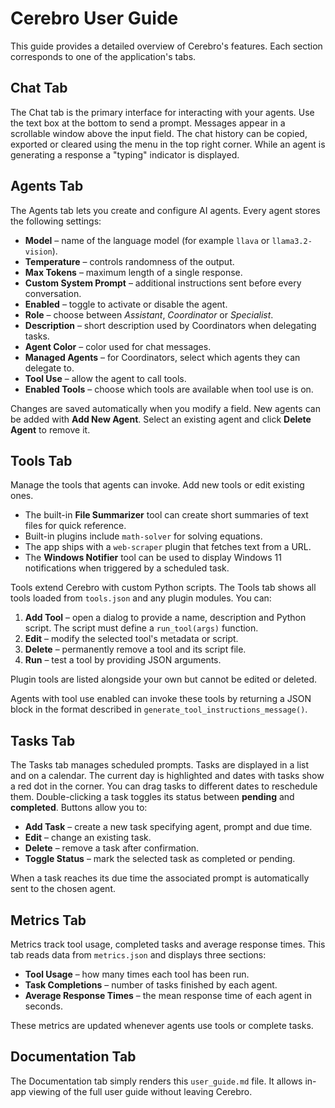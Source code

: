 # Cerebro User Guide

This guide provides a detailed overview of Cerebro's features. Each section corresponds to one of the application's tabs.

## Chat Tab
The Chat tab is the primary interface for interacting with your agents. Use the text box at the bottom to send a prompt. Messages appear in a scrollable window above the input field. The chat history can be copied, exported or cleared using the menu in the top right corner. While an agent is generating a response a "typing" indicator is displayed.

## Agents Tab
The Agents tab lets you create and configure AI agents. Every agent stores the following settings:

- **Model** – name of the language model (for example `llava` or `llama3.2-vision`).
- **Temperature** – controls randomness of the output.
- **Max Tokens** – maximum length of a single response.
- **Custom System Prompt** – additional instructions sent before every conversation.
- **Enabled** – toggle to activate or disable the agent.
- **Role** – choose between *Assistant*, *Coordinator* or *Specialist*.
- **Description** – short description used by Coordinators when delegating tasks.
- **Agent Color** – color used for chat messages.
- **Managed Agents** – for Coordinators, select which agents they can delegate to.
- **Tool Use** – allow the agent to call tools.
- **Enabled Tools** – choose which tools are available when tool use is on.

Changes are saved automatically when you modify a field. New agents can be added with **Add New Agent**. Select an existing agent and click **Delete Agent** to remove it.

## Tools Tab
Manage the tools that agents can invoke. Add new tools or edit existing ones. 
- The built-in **File Summarizer** tool can create short summaries of text files for quick reference.
- Built-in plugins include `math-solver` for solving equations.
- The app ships with a `web-scraper` plugin that fetches text from a URL.
- The **Windows Notifier** tool can be used to display Windows 11 notifications when triggered by a scheduled task.

Tools extend Cerebro with custom Python scripts. The Tools tab shows all tools loaded from `tools.json` and any plugin modules. You can:

1. **Add Tool** – open a dialog to provide a name, description and Python script. The script must define a `run_tool(args)` function.
2. **Edit** – modify the selected tool's metadata or script.
3. **Delete** – permanently remove a tool and its script file.
4. **Run** – test a tool by providing JSON arguments.

Plugin tools are listed alongside your own but cannot be edited or deleted.

Agents with tool use enabled can invoke these tools by returning a JSON block in the format described in `generate_tool_instructions_message()`.


## Tasks Tab
The Tasks tab manages scheduled prompts. Tasks are displayed in a list and on a calendar. The current day is highlighted and dates with tasks show a red dot in the corner. You can drag tasks to different dates to reschedule them. Double-clicking a task toggles its status between **pending** and **completed**. Buttons allow you to:

- **Add Task** – create a new task specifying agent, prompt and due time.
- **Edit** – change an existing task.
- **Delete** – remove a task after confirmation.
- **Toggle Status** – mark the selected task as completed or pending.

When a task reaches its due time the associated prompt is automatically sent to the chosen agent.

## Metrics Tab
Metrics track tool usage, completed tasks and average response times. This tab reads data from `metrics.json` and displays three sections:

- **Tool Usage** – how many times each tool has been run.
- **Task Completions** – number of tasks finished by each agent.
- **Average Response Times** – the mean response time of each agent in seconds.

These metrics are updated whenever agents use tools or complete tasks.

## Documentation Tab
The Documentation tab simply renders this `user_guide.md` file. It allows in-app viewing of the full user guide without leaving Cerebro.


